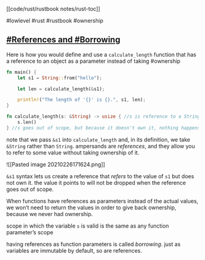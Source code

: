 [[code/rust/rustbook notes/rust-toc]]

#lowlevel #rust #rustbook #ownership

## [#References and #Borrowing](https://doc.rust-lang.org/book/ch04-02-references-and-borrowing.html#references-and-borrowing)

Here is how you would define and use a `calculate_length` function that has a reference to an object as a parameter instead of taking #ownership

```rust
fn main() {
    let s1 = String::from("hello");

    let len = calculate_length(&s1);

    println!("The length of '{}' is {}.", s1, len);
}

fn calculate_length(s: &String) -> usize { //s is reference to a String
    s.len()
} //s goes out of scope, but because it doesn't own it, nothing happens
```

note that we pass `&s1` into `calculate_length` and, in its definition, we take `&String` rather than `String`.
ampersands are _references_, and they allow you to refer to some value without taking ownership of it.

![[Pasted image 20210226171624.png]]

`&s1` syntax lets us create a reference that _refers_ to the value of `s1` but does not own it.  the value it points to will not be dropped when the reference goes out of scope.

When functions have references as parameters instead of the actual values, we won’t need to return the values in order to give back ownership, because we never had ownership.

scope in which the variable `s` is valid is the same as any function parameter’s scope

having references as function parameters is called _borrowing_.
just as variables are immutable by default, so are references.